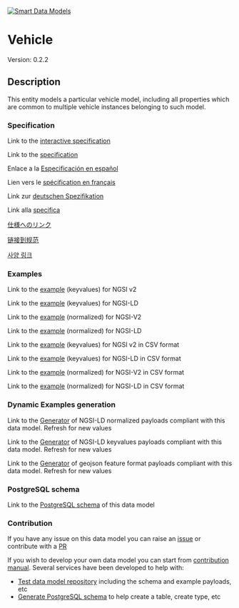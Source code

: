 [![Smart Data Models](https://smartdatamodels.org/wp-content/uploads/2022/01/SmartDataModels_logo.png "Logo")](https://smartdatamodels.org)
# Vehicle
Version: 0.2.2

## Description 

This entity models a particular vehicle model, including all properties which are common to multiple vehicle instances belonging to such model.
### Specification

Link to the [interactive specification](https://swagger.lab.fiware.org/?url=https://smart-data-models.github.io/dataModel.Transportation/Vehicle/swagger.yaml)

Link to the [specification](https://github.com/smart-data-models/dataModel.Transportation/blob/master/Vehicle/doc/spec.md)

Enlace a la [Especificación en español](https://github.com/smart-data-models/dataModel.Transportation/blob/master/Vehicle/doc/spec_ES.md)

Lien vers le [spécification en français](https://github.com/smart-data-models/dataModel.Transportation/blob/master/Vehicle/doc/spec_FR.md)

Link zur [deutschen Spezifikation](https://github.com/smart-data-models/dataModel.Transportation/blob/master/Vehicle/doc/spec_DE.md)

Link alla [specifica](https://github.com/smart-data-models/dataModel.Transportation/blob/master/Vehicle/doc/spec_IT.md)

[仕様へのリンク](https://github.com/smart-data-models/dataModel.Transportation/blob/master/Vehicle/doc/spec_JA.md)

[链接到规范](https://github.com/smart-data-models/dataModel.Transportation/blob/master/Vehicle/doc/spec_ZH.md)

[사양 링크](https://github.com/smart-data-models/dataModel.Transportation/blob/master/Vehicle/doc/spec_KO.md)
### Examples

Link to the [example](https://smart-data-models.github.io/dataModel.Transportation/Vehicle/examples/example.json) (keyvalues) for NGSI v2

Link to the [example](https://smart-data-models.github.io/dataModel.Transportation/Vehicle/examples/example.jsonld) (keyvalues) for NGSI-LD

Link to the [example](https://smart-data-models.github.io/dataModel.Transportation/Vehicle/examples/example-normalized.json) (normalized) for NGSI-V2

Link to the [example](https://smart-data-models.github.io/dataModel.Transportation/Vehicle/examples/example-normalized.jsonld) (normalized) for NGSI-LD

Link to the [example](https://github.com/smart-data-models/dataModel.Transportation/blob/master/Vehicle/examples/example.json.csv) (keyvalues) for NGSI v2 in CSV format

Link to the [example](https://github.com/smart-data-models/dataModel.Transportation/blob/master/Vehicle/examples/example.jsonld.csv) (keyvalues) for NGSI-LD in CSV format

Link to the [example](https://github.com/smart-data-models/dataModel.Transportation/blob/master/Vehicle/examples/example-normalized.json.csv) (normalized) for NGSI-V2 in CSV format

Link to the [example](https://github.com/smart-data-models/dataModel.Transportation/blob/master/Vehicle/examples/example-normalized.jsonld.csv) (normalized) for NGSI-LD in CSV format
### Dynamic Examples generation

Link to the [Generator](https://smartdatamodels.org/extra/ngsi-ld_generator.php?schemaUrl=https://raw.githubusercontent.com/smart-data-models/dataModel.Transportation/master/Vehicle/schema.json&email=info@smartdatamodels.org) of NGSI-LD normalized payloads compliant with this data model. Refresh for new values

Link to the [Generator](https://smartdatamodels.org/extra/ngsi-ld_generator_keyvalues.php?schemaUrl=https://raw.githubusercontent.com/smart-data-models/dataModel.Transportation/master/Vehicle/schema.json&email=info@smartdatamodels.org) of NGSI-LD keyvalues payloads compliant with this data model. Refresh for new values

Link to the [Generator](https://smartdatamodels.org/extra/geojson_features_generator.php?schemaUrl=https://raw.githubusercontent.com/smart-data-models/dataModel.Transportation/master/Vehicle/schema.json&email=info@smartdatamodels.org) of geojson feature format payloads compliant with this data model. Refresh for new values
### PostgreSQL schema

Link to the [PostgreSQL schema](https://github.com/smart-data-models/dataModel.Transportation/blob/master/Vehicle/schema.sql) of this data model
### Contribution

 If you have any issue on this data model you can raise an [issue](https://github.com/smart-data-models/dataModel.Transportation/issues)  or contribute with a [PR](https://github.com/smart-data-models/dataModel.Transportation/pulls)

 If you wish to develop your own data model you can start from [contribution manual](https://bit.ly/contribution_manual). Several services have been developed to help with: 
 - [Test data model repository](https://smartdatamodels.org/index.php/data-models-contribution-api/) including the schema and example payloads, etc
 - [Generate PostgreSQL schema](https://smartdatamodels.org/index.php/sql-service/) to help create a table, create type, etc
